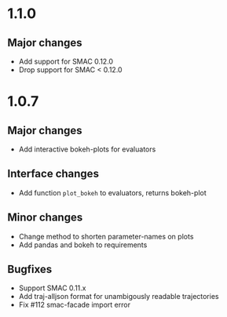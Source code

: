 # 1.1.0

## Major changes
* Add support for SMAC 0.12.0
* Drop support for SMAC < 0.12.0 

# 1.0.7

## Major changes
* Add interactive bokeh-plots for evaluators 

## Interface changes
* Add function `plot_bokeh` to evaluators, returns bokeh-plot

## Minor changes
* Change method to shorten parameter-names on plots
* Add pandas and bokeh to requirements

## Bugfixes
* Support SMAC 0.11.x
* Add traj-alljson format for unambigously readable trajectories
* Fix #112 smac-facade import error

